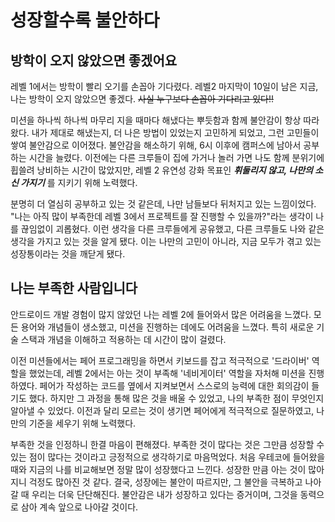 # 성장할수록 불안하다

## 방학이 오지 않았으면 좋겠어요

레벨 1에서는 방학이 빨리 오기를 손꼽아 기다렸다.
레벨2 마지막이 10일이 남은 지금, 나는 방학이 오지 않았으면 좋겠다.
<del>사실 누구보다 손꼽아 기다리고 있다!!</del>

미션을 하나씩 하나씩 마무리 지을 때마다 해냈다는 뿌듯함과 함께 불안감이 항상 따라왔다.
내가 제대로 해냈는지, 더 나은 방법이 있었는지 고민하게 되었고, 그런 고민들이 쌓여 불안감으로 이어졌다.
불안감을 해소하기 위해, 6시 이후에 캠퍼스에 남아서 공부하는 시간을 늘렸다.
이전에는 다른 크루들이 집에 가거나 놀러 가면 나도 함께 분위기에 휩쓸려 낭비하는 시간이 많았지만,
레벨 2 유연성 강화 목표인 **_휘둘리지 않고, 나만의 소신 가지기_** 를 지키기 위해 노력했다.

분명히 더 열심히 공부하고 있는 것 같은데, 나만 남들보다 뒤처지고 있는 느낌이었다.
"나는 아직 많이 부족한데 레벨 3에서 프로젝트를 잘 진행할 수 있을까?"라는 생각이 나를 끊임없이 괴롭혔다.
이런 생각을 다른 크루들에게 공유했고, 다른 크루들도 나와 같은 생각을 가지고 있는 것을 알게 됐다.
이는 나만의 고민이 아니라, 지금 모두가 겪고 있는 성장통이라는 것을 깨닫게 됐다.

## 나는 부족한 사람입니다

안드로이드 개발 경험이 많지 않았던 나는 레벨 2에 들어와서 많은 어려움을 느꼈다.
모든 용어와 개념들이 생소했고, 미션을 진행하는 데에도 어려움을 느꼈다.
특히 새로운 기술 스택과 개념을 이해하고 적용하는 데 시간이 많이 걸렸다.

이전 미션들에서는 페어 프로그래밍을 하면서 키보드를 잡고 적극적으로 '드라이버' 역할을 했었는데, 레벨 2에서는 아는 것이 부족해 '네비게이터' 역할을 자처해 미션을 진행하였다.
페어가 작성하는 코드를 옆에서 지켜보면서 스스로의 능력에 대한 회의감이 들기도 했다.
하지만 그 과정을 통해 많은 것을 배울 수 있었고, 나의 부족한 점이 무엇인지 알아낼 수 있었다.
이전과 달리 모르는 것이 생기면 페어에게 적극적으로 질문하였고, 나만의 기준을 세우기 위해 노력했다.

부족한 것을 인정하니 한결 마음이 편해졌다.
부족한 것이 많다는 것은 그만큼 성장할 수 있는 점이 많다는 것이라고 긍정적으로 생각하기로 마음먹었다.
처음 우테코에 들어왔을 때와 지금의 나를 비교해보면 정말 많이 성장했다고 느낀다.
성장한 만큼 아는 것이 많아지니 걱정도 많아진 것 같다.
결국, 성장에는 불안이 따르지만, 그 불안을 극복하고 나아갈 때 우리는 더욱 단단해진다.
불안감은 내가 성장하고 있다는 증거이며, 그것을 동력으로 삼아 계속 앞으로 나아갈 것이다.
